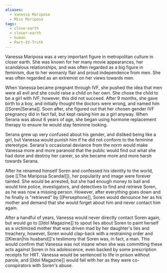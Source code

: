 ```yaml
---
aliases:
  - Vanessa Mariposa
  - Miss Mariposa
tags:
  - close-earth
  - closer-earth
  - human
  - Part-IV-Truth
---
```

Vanessa Mariposa was a very important figure in metropolitan culture in closer earth. She was known for her many movie appearances, her scandalous relationships, and was often regarded as a big figure in feminism, due to her womanly flair and proud independence from men. She was often regarded as an extremist on her views towards men.

When Vanessa became pregnant through IVF, she pushed the idea that men were all evil and she could raise a child on her own. She chose the child to be a girl with IVF, however, this did not succeed. After 9 months, she gave birth to a boy, and initially thought the doctors were wrong, and named him [[Soren|Serana]]. Soon after, she figured out that her chosen gender IVF pregnancy did in fact fail, but kept raising him as a girl anyway. When Serana was about 6 years of age, she began using hormone replacement therapy to ensure he would stay feminine looking.

Serana grew up very confused about his gender, and disliked being like a girl, but Vanessa would punish him if he did not conform to the feminine stereotype. Serana's occasional deviance from the norm would make Vanessa more and more paranoid that the public would find out what she had done and destroy her career, so she became more and more harsh towards Serana.

After he renamed himself Soren and confessed his identity to the world, (see [[The Mariposa Scandal]]), her popularity and image were forever tainted. She would be arrested, but she had enough money to bail and would hire police, investigators, and detectives to find and retrieve Soren, as he was now a missing person. However, after everything goes down and he finally is "retrieved" by [[Persephone]], Soren would denounce her as his mother and demand that she would forget about him and never contact him again. 

After a handful of years, Vanessa would never directly contact Soren again, but would go to [[Idol Magazine]] to spout lies about Soren to paint herself as a victimized mother that was driven mad by her daughter's lies and treachery, however, Soren would clap-back with a restraining order and [[Kieran|his husband]]'s testimony that Soren was, in fact, a man. This would confirm that Vanessa was not insane when she was committing these acts against Soren in his adolescence, even backed by some prescription receipts for HRT. Vanessa would be sentenced to life in prison without parole, and [[Idol Magazine]] would fall with her as they were co-conspirators with Soren's abuse.